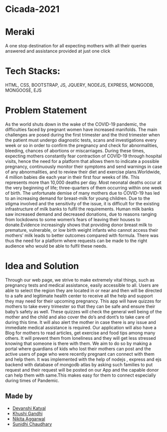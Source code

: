 # Cicada-2021
# Meraki
A one stop destination for all expecting mothers with all their queries answered and assistance provided at just one click

# Tech Stacks:
HTML, CSS, BOOTSTRAP, JS, JQUERY, NODEJS, EXPRESS, MONGODB, MONGOOSE, EJS

# Problem Statement
As the world shuts down in the wake of the COVID-19 pandemic, the difficulties faced by pregnant women have increased manifolds. The main challenges are posed during the first trimester and the third trimester when the patient must undergo diagnostic tests, scans and investigations every week or so in order to confirm the pregnancy and check for abnormalities, bleeding, chances of abortions or miscarriages. During these times, expecting mothers constantly fear contraction of COVID-19 through hospital visits, hence the need for a platform that allows them to indicate a possible pregnancy, continuously monitor their symptoms and send warnings in case of any abnormalities, and to review their diet and exercise plans.Worldwide, 4 million babies die each year in their first four weeks of life. This represents more than 10,000 deaths per day. Most neonatal deaths occur at the very beginning of life; three-quarters of them occurring within one week of birth.
The unfortunate demise of many mothers due to COVID-19 has led to an increasing demand for breast-milk for young children. Due to the stigma
involved and the sensitivity of the issue, it is difficult for the existing infrastructure of milk banks to fulfil the requirements. Human milk banks saw increased demand and decreased donations, due to reasons ranging from lockdowns to some women’s fears of leaving their houses to donate.Evidence increasingly shows that providing donor breast milk to premature, vulnerable, or low birth weight infants who cannot access their mothers’ milk leads to better outcomes compared with formula. There was thus the need for a
platform where requests can be made to the right audience who would be able to fulfil these needs.

# Idea and Solution
Through our web page, we strive to make extremely vital things, such as pregnancy tests and medical assistance, easily accessible to all. Users are able to select the region they are located in or near and then will be directed to a safe and legitimate health center to receive all the help and support they may need for their upcoming pregnancy. 
This app will have quizzes for mothers to take every trimester so that they can be safe and ensure their baby’s safety as well. These quizzes will check the general well being of the mother and the child and also cover the do’s and dont’s to take care of during this time. It will also alert the mother in case there is any issue and immediate medical assistance is required. Our application will also have a Blog for mothers to read articles, get exercise and food tips among many others. It will prevent them from loneliness and they will get less stressed knowing that someone is there with them.
We aim to do so by making a portal where guardians of kids who lost their mothers can post and the active users of page who were recently pregnant can connect with them and help them. It was implemented with the help  of nodejs , express and ejs backend with database of mongodb atlas by asking such families to put request and their request will be posted on our App and the capable donor can help them with same.This makes easy for them to connect especially during times of Pandemic.

 
## Made by
- <a href="https://github.com/devanshi-katyal"> Devanshi Katyal
- <a href="https://github.com/khushi3108"> Khushi Gandhi
- <a href="https://github.com/nikita-1801"> Nikita Aggarwal
- <a href="https://github.com/csunidhi13"> Sunidhi Chaudhary

